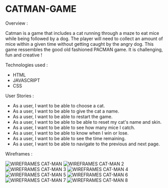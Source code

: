 # CATMAN-GAME

Overview :

Catman is a game that includes a cat running through a maze to eat mice while being followed by a dog. The player will need to collect an amount of mice within a given time without getting caught by the angry dog. This game ressembles the good old fashioned PACMAN game. It is challenging, fun and creative !



Technologies used :

- HTML
- JAVASCRIPT
- CSS

User Stories :

- As a user, I want to be able to choose a cat.
- As a user, I want to be able to give the cat a name.
- As a user, I want to be able to restart the game.
- As a user, I want to be able to be able to reset my cat's name and skin.
- As a user, I want to be able to see how many mice I catch.
- As a user, I want to be able to know when I win or lose.
- As a user, I want to be able to see the time remaining.
- As a user, I want to be able to navigate to the previous and next page.


Wireframes :



![WIREFRAMES CAT-MAN](https://user-images.githubusercontent.com/119818121/212823670-02f6f9db-7794-4375-804b-686cc3bc36fc.jpeg)
![WIREFRAMES CAT-MAN 2](https://user-images.githubusercontent.com/119818121/212823782-d32ca53c-cd35-4a65-bc1a-44adff2c0396.jpeg)
![WIREFRAMES CAT-MAN 3](https://user-images.githubusercontent.com/119818121/212823841-6978463e-4700-487f-b489-894b593c8abe.jpeg)
![WIREFRAMES CAT-MAN 4](https://user-images.githubusercontent.com/119818121/212823853-2d32125c-7f9c-48cf-9b36-23ad3569dfe1.jpeg)
![WIREFRAMES CAT-MAN 5](https://user-images.githubusercontent.com/119818121/212823882-5683a5a7-0ae5-4094-8ded-8cb3272e2961.jpeg)
![WIREFRAMES CAT-MAN 6](https://user-images.githubusercontent.com/119818121/212823901-235590a7-fe7a-413f-9aa7-5bd81b1274ab.jpeg)
![WIREFRAMES CAT-MAN 7](https://user-images.githubusercontent.com/119818121/212823918-b0eaefe4-37d8-40bd-826a-18013518191f.jpeg)
![WIREFRAMES CAT-MAN 8](https://user-images.githubusercontent.com/119818121/212823930-bdd916b3-4c1f-40dd-97ca-5575dc50ab85.jpeg)
